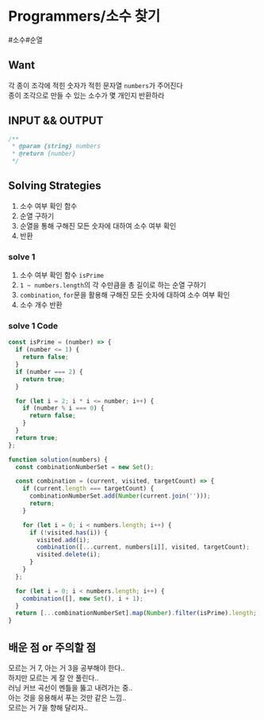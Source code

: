 # Programmers/소수 찾기

#소수#순열

## Want

각 종이 조각에 적힌 숫자가 적힌 문자열 `numbers`가 주어진다  
종이 조각으로 만들 수 있는 소수가 몇 개인지 반환하라

## INPUT && OUTPUT

```js
/**
 * @param {string} numbers
 * @return {number}
 */
```

## Solving Strategies

1. 소수 여부 확인 함수
2. 순열 구하기
3. 순열을 통해 구해진 모든 숫자에 대하여 소수 여부 확인
4. 반환

### solve 1

1. 소수 여부 확인 함수 `isPrime`
2. `1 ~ numbers.length`의 각 수만큼을 총 길이로 하는 순열 구하기
3. `combination`, `for`문을 활용해 구해진 모든 숫자에 대하여 소수 여부 확인
4. 소수 개수 반환

### solve 1 Code

```js
const isPrime = (number) => {
  if (number <= 1) {
    return false;
  }
  if (number === 2) {
    return true;
  }

  for (let i = 2; i * i <= number; i++) {
    if (number % i === 0) {
      return false;
    }
  }
  return true;
};

function solution(numbers) {
  const combinationNumberSet = new Set();

  const combination = (current, visited, targetCount) => {
    if (current.length === targetCount) {
      combinationNumberSet.add(Number(current.join('')));
      return;
    }

    for (let i = 0; i < numbers.length; i++) {
      if (!visited.has(i)) {
        visited.add(i);
        combination([...current, numbers[i]], visited, targetCount);
        visited.delete(i);
      }
    }
  };

  for (let i = 0; i < numbers.length; i++) {
    combination([], new Set(), i + 1);
  }
  return [...combinationNumberSet].map(Number).filter(isPrime).length;
}
```

## 배운 점 or 주의할 점

모르는 거 7, 아는 거 3을 공부해야 한다..  
하지만 모르는 게 잘 안 풀린다..  
러닝 커브 곡선이 멘틀을 뚫고 내려가는 중..  
아는 것을 응용해서 푸는 것만 같은 느낌..  
모르는 거 7을 향해 달리자..
